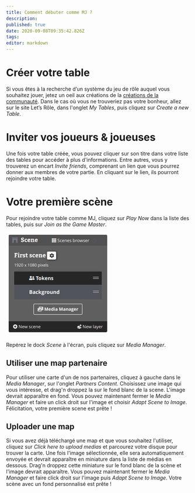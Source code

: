```yaml
---
title: Comment débuter comme MJ ?
description: 
published: true
date: 2020-09-08T09:35:42.826Z
tags: 
editor: markdown
---
```


# Créer votre table
Si vous êtes à la recherche d’un système du jeu de rôle auquel vous souhaitez jouer, jetez un oeil aux créations de la [créations de la communauté](https://community.lets-role.com/c/system-builder/17). Dans le cas où vous ne trouveriez pas votre bonheur, allez sur le site Let’s Rôle, dans l'onglet *My Tables*, puis cliquez sur *Create a new Table*.

# Inviter vos joueurs & joueuses
Une fois votre table créée, vous pouvez cliquer sur son titre dans votre liste des tables pour accéder à plus d'informations. Entre autres, vous y trouverez un encart *Invite friends*, comprenant un lien que vous pourrez donner aux membres de votre partie. En cliquant sur le lien, ils pourront rejoindre votre table.

# Votre première scène
Pour rejoindre votre table comme MJ, cliquez sur *Play Now* dans la liste des tables, puis sur *Join as the Game Master*.

![first-scene.png](/medias/first-scene.png)

Repérez le dock *Scene* à l'écran, puis cliquez sur *Media Manager*.

## Utiliser une map partenaire
Pour utiliser une carte d'un de nos partenaires, cliquez à gauche dans le *Media Manager*, sur l'onglet *Partners Content*. Choisissez une image qui vous intéresse, et drag'n droppez la sur le fond blanc de la scene. L'image devrait apparaître en fond. Vous pouvez maintenant fermer le *Media Manager* et faire un click droit sur l'image et choisir *Adapt Scene to Image*. Félicitation, votre première scene est prête !

## Uploader une map
Si vous avez déjà téléchargé une map et que vous souhaitez l'utiliser, cliquez sur *Click here to upload medias* et parcourez votre disque pour trouver la carte. Une fois l'image sélectionnée, elle sera automatiquement envoyée et devrait apparaître en miniature dans la liste de médias en dessous. Drag'n droppez cette miniature sur le fond blanc de la scène et l'image devrait apparaître. Vous pouvez maintenant fermer le *Media Manager* et faire click droit sur l'image puis *Adapt Scene to Image*. Votre scène avec un fond personnalisé est prête !
